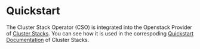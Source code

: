 # Quickstart

The Cluster Stack Operator (CSO) is integrated into the Openstack Provider of [Cluster Stacks](https://github.com/SovereignCloudStack/cluster-stacks). You can see how it is used in the correspoding [Quickstart Documentation](../../cluster-stacks/providers/openstack/quickstart.md) of Cluster Stacks.